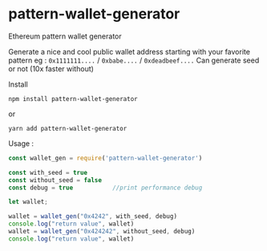 # pattern-wallet-generator

Ethereum pattern wallet generator

Generate a nice and cool public wallet address starting with your favorite pattern 
eg : ```0x1111111....``` / ```0xbabe....``` / ```0xdeadbeef....```
Can generate seed or not (10x faster without)

Install 

```
npm install pattern-wallet-generator
```
or 

```
yarn add pattern-wallet-generator
```

Usage : 

```js
const wallet_gen = require('pattern-wallet-generator')

const with_seed = true
const without_seed = false
const debug = true           //print performance debug 

let wallet;

wallet = wallet_gen("0x4242", with_seed, debug)
console.log("return value", wallet)
wallet = wallet_gen("0x424242", without_seed, debug)
console.log("return value", wallet)
```
